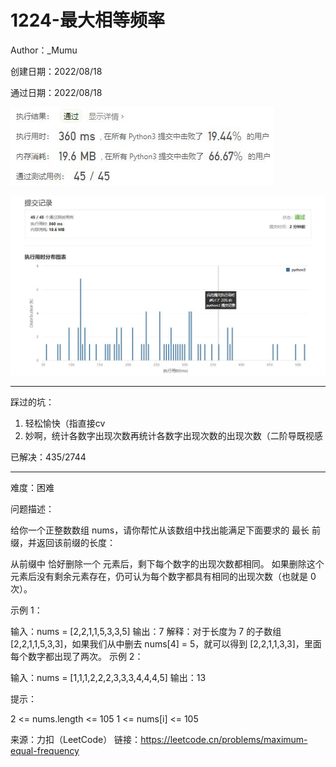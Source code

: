 # 1224-最大相等频率

Author：_Mumu

创建日期：2022/08/18

通过日期：2022/08/18

![](./通过截图2.jpg)

![](./通过截图1.jpg)

*****

踩过的坑：

1. 轻松愉快（指直接cv
2. 妙啊，统计各数字出现次数再统计各数字出现次数的出现次数（二阶导既视感

已解决：435/2744

*****

难度：困难

问题描述：

给你一个正整数数组 nums，请你帮忙从该数组中找出能满足下面要求的 最长 前缀，并返回该前缀的长度：

从前缀中 恰好删除一个 元素后，剩下每个数字的出现次数都相同。
如果删除这个元素后没有剩余元素存在，仍可认为每个数字都具有相同的出现次数（也就是 0 次）。

 

示例 1：

输入：nums = [2,2,1,1,5,3,3,5]
输出：7
解释：对于长度为 7 的子数组 [2,2,1,1,5,3,3]，如果我们从中删去 nums[4] = 5，就可以得到 [2,2,1,1,3,3]，里面每个数字都出现了两次。
示例 2：

输入：nums = [1,1,1,2,2,2,3,3,3,4,4,4,5]
输出：13


提示：

2 <= nums.length <= 105
1 <= nums[i] <= 105

来源：力扣（LeetCode）
链接：https://leetcode.cn/problems/maximum-equal-frequency